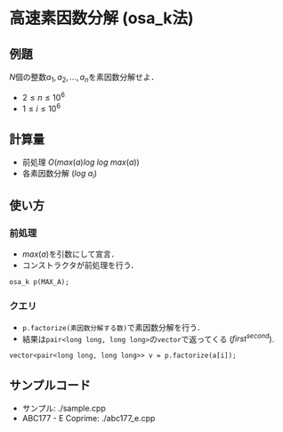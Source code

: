 # 高速素因数分解 (osa_k法)

## 例題

$N$個の整数$a_1, a_2, ..., a_n$を素因数分解せよ．
- $2 \leq n \leq 10^6$
- $1 \leq i \leq 10^6$

## 計算量
- 前処理 $O(max(a)log\ log\ max(a))$
- 各素因数分解 $(log\ a_i)$

## 使い方

### 前処理
- $max(a)$を引数にして宣言．
- コンストラクタが前処理を行う．
```
osa_k p(MAX_A);
```

### クエリ
- `p.factorize(素因数分解する数)`で素因数分解を行う．
- 結果は`pair<long long, long long>`の`vector`で返ってくる ($first ^ {second}$).
```
vector<pair<long long, long long>> v = p.factorize(a[i]);
```

## サンプルコード

- サンプル: ./sample.cpp
- ABC177 - E Coprime: ./abc177_e.cpp